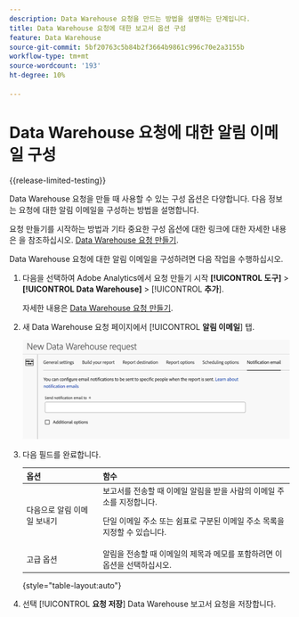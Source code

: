 ```yaml
---
description: Data Warehouse 요청을 만드는 방법을 설명하는 단계입니다.
title: Data Warehouse 요청에 대한 보고서 옵션 구성
feature: Data Warehouse
source-git-commit: 5bf20763c5b84b2f3664b9861c996c70e2a3155b
workflow-type: tm+mt
source-wordcount: '193'
ht-degree: 10%

---
```


# Data Warehouse 요청에 대한 알림 이메일 구성

{{release-limited-testing}}

Data Warehouse 요청을 만들 때 사용할 수 있는 구성 옵션은 다양합니다. 다음 정보는 요청에 대한 알림 이메일을 구성하는 방법을 설명합니다.

요청 만들기를 시작하는 방법과 기타 중요한 구성 옵션에 대한 링크에 대한 자세한 내용은 을 참조하십시오. [Data Warehouse 요청 만들기](/help/export/data-warehouse/create-request/t-dw-create-request.md).

Data Warehouse 요청에 대한 알림 이메일을 구성하려면 다음 작업을 수행하십시오.

1. 다음을 선택하여 Adobe Analytics에서 요청 만들기 시작 **[!UICONTROL 도구]** > **[!UICONTROL Data Warehouse]** > [!UICONTROL **추가**].

   자세한 내용은 [Data Warehouse 요청 만들기](/help/export/data-warehouse/create-request/t-dw-create-request.md).

1. 새 Data Warehouse 요청 페이지에서 [!UICONTROL **알림 이메일**] 탭.

   ![보고서 대상 탭](assets/dw-notification-email.png)

1. 다음 필드를 완료합니다. 

   | 옵션 | 함수 |
   |---------|----------|
   | 다음으로 알림 이메일 보내기 | 보고서를 전송할 때 이메일 알림을 받을 사람의 이메일 주소를 지정합니다. <p>단일 이메일 주소 또는 쉼표로 구분된 이메일 주소 목록을 지정할 수 있습니다.</p> |
   | 고급 옵션 | 알림을 전송할 때 이메일의 제목과 메모를 포함하려면 이 옵션을 선택하십시오. |

   {style="table-layout:auto"}

1. 선택 [!UICONTROL **요청 저장**] Data Warehouse 보고서 요청을 저장합니다.
